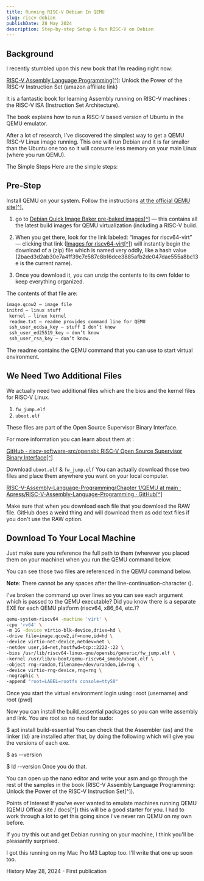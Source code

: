 ```yaml
---
title: Running RISC-V Debian In QEMU
slug: riscv-debian
publishDate: 28 May 2024
description: Step-by-step Setup & Run RISC-V on Debian 
---
```


## Background
I recently stumbled upon this new book that I’m reading right now:

<a href="https://amzn.to/43UdTHk" target="_blank">RISC-V Assembly Language Programming[^]</a>: Unlock the Power of the RISC-V Instruction Set (amazon affiliate link)

It is a fantastic book for learning Assembly running on RISC-V machines : the RISC-V ISA (Instruction Set Architecture).

The book explains how to run a RISC-V based version of Ubuntu in the QEMU emulator.

After a lot of research, I’ve discovered the simplest way to get a QEMU RISC-V Linux image running. This one will run Debian and it is far smaller than the Ubuntu one too so it will consume less memory on your main Linux (where you run QEMU).

The Simple Steps
Here are the simple steps:

## Pre-Step

Install QEMU on your system.  Follow the instructions <a href="https://www.qemu.org/download/" target="_blank">at the official QEMU site[^].</a>


1) go to <a href="https://people.debian.org/~gio/dqib/" target="_blank">Debian Quick Image Baker pre-baked images[^]</a> — this contains all the latest build images for QEMU virtualization (including a RISC-V build.

2) When you get there, look for the link labeled: “Images for riscv64-virt” — clicking that link (<a href="https://gitlab.com/api/v4/projects/giomasce%2Fdqib/jobs/artifacts/master/download?job=convert_riscv64-virt" target="_blank">Images for riscv64-virt[^]</a>) will instantly begin the download of a (zip) file which is named very oddly, like a hash value (2baed3d2ab30e7a4ff39c7e587c8b16dce3885afb2dc047dae555a8bc13e is the current name).

3) Once you download it, you can unzip the contents to its own folder to keep everything organized.

The contents of that file are:
```bash
image.qcow2 — image file
initrd – linux stuff
 kernel – linux kernel
 readme.txt – readme provides command line for QEMU
 ssh_user_ecdsa_key — stuff I don’t know
 ssh_user_ed25519_key — don’t know
 ssh_user_rsa_key — don’t know.
```
The readme contains the QEMU command that you can use to start virtual environment.

## We Need Two Additional Files
We actually need two additional files which are the bios and the kernel files for RISC-V Linux.

1. `fw_jump.elf`
2. `uboot.elf`

These files are part of the Open Source Supervisor Binary Interface.

For more information you can learn about them at : 

<a href="https://github.com/riscv-software-src/opensbi/tree/master" target="_blank">GitHub - riscv-software-src/opensbi: RISC-V Open Source Supervisor Binary Interface[^]</a>

Download `uboot.elf` & `fw_jump.elf`
You can actually download those two files and place them anywhere you want on your local computer.

<a href="https://github.com/Apress/RISC-V-Assembly-Language-Programming/tree/main/Chapter%201/QEMU" target="_blank">RISC-V-Assembly-Language-Programming/Chapter 1/QEMU at main · Apress/RISC-V-Assembly-Language-Programming · GitHub[^]</a>

Make sure that when you download each file that you download the RAW file.  GitHub does a weird thing and will download them as odd text files if you don't use the RAW option.

## Download To Your Local Machine
Just make sure you reference the full path to them (wherever you placed them on your machine) when you run the QEMU command below.

You can see those two files are referenced in the QEMU command below.

**Note**: There cannot be any spaces after the line-continuation-character (\).

I've broken the command up over lines so you can see each argument which is passed to the QEMU executable?  Did you know there is a separate EXE for each QEMU platform (riscv64, x86_64, etc.)?  

```bash
qemu-system-riscv64 -machine 'virt' \
-cpu 'rv64' \
-m 1G -device virtio-blk-device,drive=hd \
-drive file=image.qcow2,if=none,id=hd \
-device virtio-net-device,netdev=net \
-netdev user,id=net,hostfwd=tcp::2222-:22 \
-bios /usr/lib/riscv64-linux-gnu/opensbi/generic/fw_jump.elf \
-kernel /usr/lib/u-boot/qemu-riscv64_smode/uboot.elf \
-object rng-random,filename=/dev/urandom,id=rng \
-device virtio-rng-device,rng=rng \
-nographic \
-append "root=LABEL=rootfs console=ttyS0"
```

Once you start the virtual environment login using :
root (username) and root (pwd)

Now you can install the build_essential packages so you can write assembly and link.
You are root so no need for sudo:

$ apt install build-essential
You can check that the Assembler (as) and the linker (ld) are installed after that, by doing the following which will give you the versions of each exe.

$ as --version

$ ld --version
Once you do that.

You can open up the nano editor and write your asm and go through the rest of the samples in the book (RISC-V Assembly Language Programming: Unlock the Power of the RISC-V Instruction Set[^]).

Points of Interest
If you've ever wanted to emulate machines running QEMU (QEMU Offical site / docs[^]) this will be a good starter for you.  I had to work through a lot to get this going since I've never ran QEMU on my own before.

If you try this out and get Debian running on your machine, I think you'll be pleasantly surprised.

I got this running on my Mac Pro M3 Laptop too.  I'll write that one up soon too.

History
May 28, 2024 - First publication
